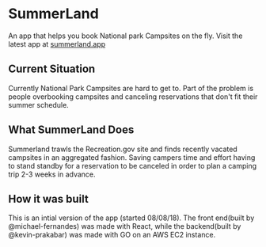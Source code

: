 # SummerLand
An app that helps you book National park Campsites on the fly. Visit the latest app at [summerland.app](summerland.app)

## Current Situation
Currently National Park Campsites are hard to get to. Part of the problem is people overbooking campsites and canceling reservations that don't fit their summer schedule.

## What SummerLand Does
Summerland trawls the Recreation.gov site and finds recently vacated campsites in an aggregated fashion. Saving campers time and effort having to stand standby for a reservation to be canceled in order to plan a camping trip 2-3 weeks in advance.

## How it was built
This is an intial version of the app (started 08/08/18). The front end(built by @michael-fernandes) was made with React, while the backend(built by @kevin-prakabar) was made with GO on an AWS EC2 instance.
